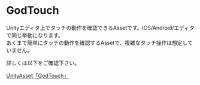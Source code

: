 # GodTouch

Unityエディタ上でタッチの動作を確認できるAssetです。iOS/Android/エディタで同じ挙動になります。  
あくまで簡単にタッチの動作を確認するAssetで、複雑なタッチ操作は想定していません。  
  
詳しくは以下をご確認下さい。  
  
[UnityAsset「GodTouch」](http://okamura0510.jp/%E9%96%8B%E7%99%BA%E3%83%96%E3%83%AD%E3%82%B0/godtouch/)
